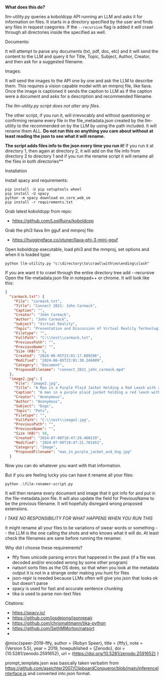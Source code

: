 **What does this do?**

llm-utility.py queries a koboldcpp API running an LLM and asks it for information on files. It starts in a directory specified by the user and finds any files in request caegories. If the ```--recursive``` flag is added it will crawl through all directories inside the specified as well. 

Documents:

It will attempt to parse any documents (txt, pdf, doc, etc) and it will send the content to the LLM and query it for Title, Topic, Subject, Author, Creator, and then ask for a suggested filename. 


Images:

It will send the images to the API one by one and ask the LLM to describe them. This requires a vision capable model with an mmproj file, like llava. Once the image is captioned it sends the caption to LLM as if the caption were a document and asks for a description and recommended filename.

*The llm-utility.py script does not alter any files.*

The other script, if you run it, will irrevocably and without questioning or confirming rename every file in the file_metadata.json created by the llm-utility to the recommended on by the LLM by using the path included. It will rename them ALL. **Do not run this on anything you care about without at least reading the json to see what it will rename.** 

**The script adds files info to the json every time you run it!** If you run it at directory 1, then again at directory 2, it will add on the file info from directory 2 to directory 1 and if you run the rename script it will rename all the files in both directories**

Installation

Install spacy and requirements:

```
pip install -U pip setuptools wheel
pip install -U spacy
python -m spacy download en_core_web_sm
pip install -r requirements.txt
```

Grab latest koboldcpp from repo:

  * https://github.com/LostRuins/koboldcpp

Grab the phi3 llava llm gguf and mmproj file:

* https://huggingface.co/xtuner/llava-phi-3-mini-gguf

Open koboldcpp executable, load phi3 and the mmproj, set options and when it is loaded type:

```
python llm-utility.py "c:\directory\to\crawl\with\no\ending\slash"
```

If you are want it to crawl through the entire directory tree add --recursive
Open the file-metadata.json file in notepad++ or chrome. It will look like this:

```json
{
  "carmack.txt": {
    "File": "carmack.txt",
    "Title": "Connect 2021: John Carmack",
    "Caption": "",
    "Creator": "John Carmack",
    "Author": "John Carmack",
    "Subject": "Virtual Reality",
    "Topic": "Presentation and Discussion of Virtual Reality Technologies and Advancements",
    "Filetype": "",
    "FullPath": "C:\\test\\carmack.txt",
    "PreviousPath": "",
    "PreviousName": "",
    "Size (KB)": 5,
    "Created": "2024-06-05T23:01:17.889296",
    "Modified": "2024-06-05T23:01:30.246009",
    "Category": "Document",
    "ProposedFilename": "connect_2021_john_carmack.mp4"
  },
  "image2.jpg": {
    "File": "image2.jpg",
    "Title": "A Man in a Purple Plaid Jacket Holding a Red Leash with a Dog on the Other End of the Leash",
    "Caption": "A man in a purple plaid jacket holding a red leash with a dog on the other end of the leash.",
    "Creator": "Anonymous",
    "Author": "Anonymous",
    "Subject": "Dogs",
    "Topic": "Pets",
    "Filetype": "",
    "FullPath": "C:\\test\\image2.jpg",
    "PreviousPath": "",
    "PreviousName": "",
    "Size (KB)": 98,
    "Created": "2024-07-08T18:47:29.460219",
    "Modified": "2024-07-08T18:47:21.701451",
    "Category": "Image",
    "ProposedFilename": "man_in_purple_jacket_and_dog.jpg"
  }
```

Now you can do whatever you want with that information.

But if you are feeling lucky you can have it rename all your files:

```
python .\file-renamer-script.py
```

It will then rename every document and image that it got info for and put in the file-metadata.json file. It will also update the field for PreviousName to be the previous filename.
It will hopefully disregard wrong proposed extensions.

*I TAKE NO RESPONSIBILITY FOR WHAT HAPPENS WHEN YOU RUN THIS*

It might rename all your files to be variations of swear words or something -- the LLM is the one calling the shots and who knows what it will do. At least check the filenames are sane before running the renamer.

Why did I choose these requirements?

* ftfy fixes unicode parsing errors that happened in the past (if a file was decoded and/or encoded wrong by some other program)
* natsort sorts files as the OS does, so that when you look at the metadata output it is not in a strange order making you hunt for files
* json-repir is needed because LLMs often will give you json that looks ok but doesn't parse
* spacy is used for fast and accurate sentence chunking
* tika is used to parse non-text files
  
Citations:

* https://spacy.io/
* https://github.com/josdejong/jsonrepair
* https://github.com/chrismattmann/tika-python
* https://github.com/SethMMorton/natsort
* 
@misc{speer-2019-ftfy,
  author       = {Robyn Speer},
  title        = {ftfy},
  note         = {Version 5.5},
  year         = 2019,
  howpublished = {Zenodo},
  doi          = {10.5281/zenodo.2591652},
  url          = {https://doi.org/10.5281/zenodo.2591652}
}


prompt_template.json was basically taken verbatim from https://github.com/aseichter2007/ClipboardConqueror/blob/main/inferenceInterface.js and converted into json format.
